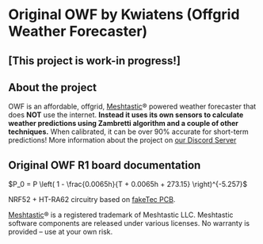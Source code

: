 # Original OWF by Kwiatens (Offgrid Weather Forecaster)
## [This project is work-in progress!]

## About the project
OWF is an affordable, offgrid, [Meshtastic](https://meshtastic.org/)® powered weather forecaster that does **NOT** use the internet. **Instead it uses its own sensors to calculate weather predictions using Zambretti algorithm and a couple of other techniques.**
When calibrated, it can be over 90% accurate for short-term predictions!
More information about the project on [our Discord Server](https://discord.gg/Jbdw9DENTZ)

## Original OWF R1 board documentation





$P_0 = P \left( 1 - \frac{0.0065h}{T + 0.0065h + 273.15} \right)^{-5.257}$


NRF52 + HT-RA62 circuitry based on [fakeTec PCB](https://github.com/gargomoma/fakeTec_pcb).

[Meshtastic](https://meshtastic.org/)® is a registered trademark of Meshtastic LLC. Meshtastic software components are released under various licenses. No warranty is provided – use at your own risk.
